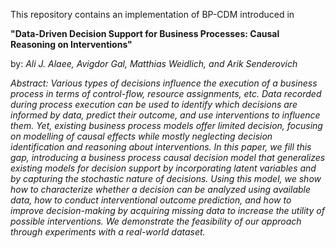 This repository contains an implementation of BP-CDM introduced in

**"Data-Driven Decision Support for Business
Processes: Causal Reasoning on Interventions"**

by: *Ali J. Alaee, Avigdor Gal, Matthias Weidlich, and Arik Senderovich*

*Abstract:
Various types of decisions influence the execution of a business process in terms of control-flow, resource assignments, etc. Data recorded during process execution can be used to identify which decisions are informed by data, predict their outcome, and use interventions to influence them. Yet, existing business process models offer limited decision, focusing on modelling of causal effects while mostly neglecting decision identification and reasoning about interventions. In this paper, we fill this gap, introducing a business process causal decision model that generalizes existing models for decision support by incorporating latent variables and by capturing the stochastic nature of decisions. Using this model, we show how to characterize whether a decision can be analyzed using available data, how to conduct interventional outcome prediction, and how to improve decision-making by acquiring missing data to increase the utility of possible interventions. We demonstrate the feasibility of our approach through experiments with a real-world dataset.*

